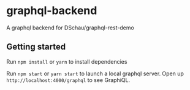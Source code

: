 # graphql-backend

A graphql backend for DSchau/graphql-rest-demo

## Getting started

Run `npm install` or `yarn` to install dependencies

Run `npm start` or `yarn start` to launch a local graphql server. Open up `http://localhost:4000/graphql` to see GraphiQL.
